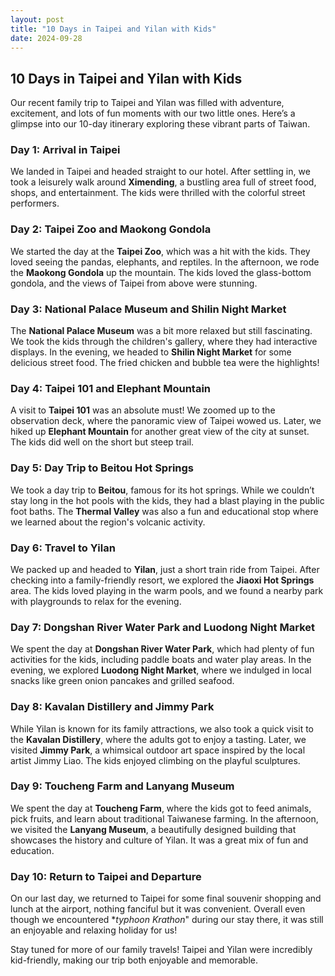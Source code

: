 ```yaml
---
layout: post
title: "10 Days in Taipei and Yilan with Kids"
date: 2024-09-28
---
```


## 10 Days in Taipei and Yilan with Kids

Our recent family trip to Taipei and Yilan was filled with adventure, excitement, and lots of fun moments with our two little ones. Here’s a glimpse into our 10-day itinerary exploring these vibrant parts of Taiwan.

### Day 1: Arrival in Taipei
We landed in Taipei and headed straight to our hotel. After settling in, we took a leisurely walk around **Ximending**, a bustling area full of street food, shops, and entertainment. The kids were thrilled with the colorful street performers.

### Day 2: Taipei Zoo and Maokong Gondola
We started the day at the **Taipei Zoo**, which was a hit with the kids. They loved seeing the pandas, elephants, and reptiles. In the afternoon, we rode the **Maokong Gondola** up the mountain. The kids loved the glass-bottom gondola, and the views of Taipei from above were stunning.

### Day 3: National Palace Museum and Shilin Night Market
The **National Palace Museum** was a bit more relaxed but still fascinating. We took the kids through the children's gallery, where they had interactive displays. In the evening, we headed to **Shilin Night Market** for some delicious street food. The fried chicken and bubble tea were the highlights!

### Day 4: Taipei 101 and Elephant Mountain
A visit to **Taipei 101** was an absolute must! We zoomed up to the observation deck, where the panoramic view of Taipei wowed us. Later, we hiked up **Elephant Mountain** for another great view of the city at sunset. The kids did well on the short but steep trail.

### Day 5: Day Trip to Beitou Hot Springs
We took a day trip to **Beitou**, famous for its hot springs. While we couldn’t stay long in the hot pools with the kids, they had a blast playing in the public foot baths. The **Thermal Valley** was also a fun and educational stop where we learned about the region's volcanic activity.

### Day 6: Travel to Yilan
We packed up and headed to **Yilan**, just a short train ride from Taipei. After checking into a family-friendly resort, we explored the **Jiaoxi Hot Springs** area. The kids loved playing in the warm pools, and we found a nearby park with playgrounds to relax for the evening.

### Day 7: Dongshan River Water Park and Luodong Night Market
We spent the day at **Dongshan River Water Park**, which had plenty of fun activities for the kids, including paddle boats and water play areas. In the evening, we explored **Luodong Night Market**, where we indulged in local snacks like green onion pancakes and grilled seafood.

### Day 8: Kavalan Distillery and Jimmy Park
While Yilan is known for its family attractions, we also took a quick visit to the **Kavalan Distillery**, where the adults got to enjoy a tasting. Later, we visited **Jimmy Park**, a whimsical outdoor art space inspired by the local artist Jimmy Liao. The kids enjoyed climbing on the playful sculptures.

### Day 9: Toucheng Farm and Lanyang Museum
We spent the day at **Toucheng Farm**, where the kids got to feed animals, pick fruits, and learn about traditional Taiwanese farming. In the afternoon, we visited the **Lanyang Museum**, a beautifully designed building that showcases the history and culture of Yilan. It was a great mix of fun and education.

### Day 10: Return to Taipei and Departure
On our last day, we returned to Taipei for some final souvenir shopping and lunch at the airport, nothing fanciful but it was convenient. Overall even though we encountered **typhoon Krathon*" during our stay there, it was still an enjoyable and relaxing holiday for us!

Stay tuned for more of our family travels! Taipei and Yilan were incredibly kid-friendly, making our trip both enjoyable and memorable.

